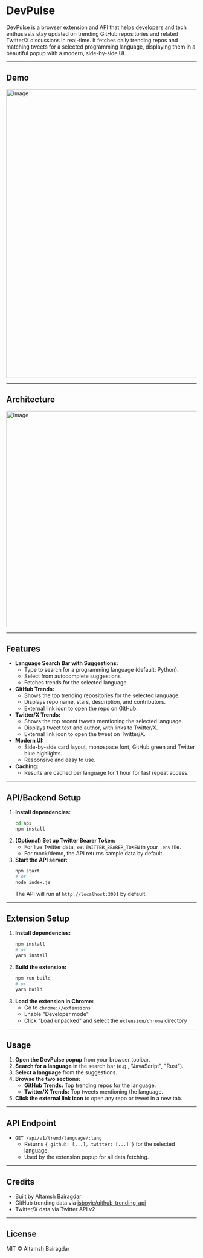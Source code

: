 # DevPulse

DevPulse is a browser extension and API that helps developers and tech enthusiasts stay updated on trending GitHub repositories and related Twitter/X discussions in real-time. It fetches daily trending repos and matching tweets for a selected programming language, displaying them in a beautiful popup with a modern, side-by-side UI.

---

## Demo
<img width="867" height="762" alt="Image" src="https://github.com/user-attachments/assets/a7a7635c-6321-4d32-9e44-694362b224ad" />

---

## Architecture
<img width="1601" height="571" alt="Image" src="https://github.com/user-attachments/assets/73578e38-e22a-44a2-bc66-937fa5319803" />

---

## Features

- **Language Search Bar with Suggestions:**
  - Type to search for a programming language (default: Python).
  - Select from autocomplete suggestions.
  - Fetches trends for the selected language.
- **GitHub Trends:**
  - Shows the top trending repositories for the selected language.
  - Displays repo name, stars, description, and contributors.
  - External link icon to open the repo on GitHub.
- **Twitter/X Trends:**
  - Shows the top recent tweets mentioning the selected language.
  - Displays tweet text and author, with links to Twitter/X.
  - External link icon to open the tweet on Twitter/X.
- **Modern UI:**
  - Side-by-side card layout, monospace font, GitHub green and Twitter blue highlights.
  - Responsive and easy to use.
- **Caching:**
  - Results are cached per language for 1 hour for fast repeat access.

---

## API/Backend Setup

1. **Install dependencies:**
   ```bash
   cd api
   npm install
   ```
2. **(Optional) Set up Twitter Bearer Token:**
   - For live Twitter data, set `TWITTER_BEARER_TOKEN` in your `.env` file.
   - For mock/demo, the API returns sample data by default.
3. **Start the API server:**
   ```bash
   npm start
   # or
   node index.js
   ```
   The API will run at `http://localhost:3001` by default.

---

## Extension Setup

1. **Install dependencies:**
   ```bash
   npm install
   # or
   yarn install
   ```
2. **Build the extension:**
   ```bash
   npm run build
   # or
   yarn build
   ```
3. **Load the extension in Chrome:**
   - Go to `chrome://extensions`
   - Enable "Developer mode"
   - Click "Load unpacked" and select the `extension/chrome` directory

---

## Usage

1. **Open the DevPulse popup** from your browser toolbar.
2. **Search for a language** in the search bar (e.g., "JavaScript", "Rust").
3. **Select a language** from the suggestions.
4. **Browse the two sections:**
   - **GitHub Trends:** Top trending repos for the language.
   - **Twitter/X Trends:** Top tweets mentioning the language.
5. **Click the external link icon** to open any repo or tweet in a new tab.

---

## API Endpoint

- `GET /api/v1/trend/language/:lang`
  - Returns `{ github: [...], twitter: [...] }` for the selected language.
  - Used by the extension popup for all data fetching.

---

## Credits

- Built by Altamsh Bairagdar
- GitHub trending data via [isboyjc/github-trending-api](https://github.com/isboyjc/github-trending-api)
- Twitter/X data via Twitter API v2

---

## License

MIT © Altamsh Bairagdar

